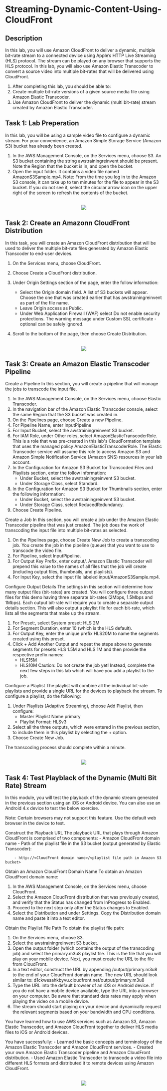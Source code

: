 # Streaming-Dynamic-Content-Using-CloudFront

<h2>Description</h2>

In this lab, you will use Amazon CloudFront to deliver a dynamic, multiple bit-rate stream to a connected device using Apple’s HTTP Live Streaming (HLS) protocol. The stream can be played on any browser that supports the HLS protocol. In this lab, you will also use Amazon Elastic Transcoder to convert a source video into multiple bit-rates that will be delivered using CloudFront.

1. After completing this lab, you should be able to:
2. Create multiple bit-rate versions of a given source media file using Amazon Elastic Transcoder.
3. Use Amazon CloudFront to deliver the dynamic (multi bit-rate) stream created by Amazon Elastic Transcoder.

<h2>Task 1: Lab Preperation </h2>

In this lab, you will be using a sample video file to configure a dynamic stream. For your convenience, an Amazon Simple Storage Service (Amazon S3) bucket has already been created.

1. In the AWS Management Console, on the Services menu, choose S3. An S3 bucket containing the string awstrainingreinvent should be present. Note the Region that the bucket is in, and open the bucket.
2. Open the input folder. It contains a video file named AmazonS3Sample.mp4. Note: From the time you log in to the Amazon S3 console, it can take up to ten minutes for the file to appear in the S3 bucket. If you do not see it, select the circular arrow icon on the upper right of the screen to refresh the contents of the bucket.

<p align="center">
<br/>
<img src="https://i.imgur.com/VEZ1V70.png"/>

<h2>Task 2: Create an Amazonn CloudFront Distribution </h2>

In this task, you will create an Amazon CloudFront distribution that will be used to deliver the multiple bit-rate files generated by Amazon Elastic Transcoder to end-user devices.

1. On the Services menu, choose CloudFront.
2. Choose Create a CloudFront distribution.
3. Under Origin Settings section of the page, enter the follow information:
    - Select the Origin domain field. A list of S3 buckets will appear. Choose the one that was created earlier that has awstrainingreinvent as part of the file name.
    - Leave Origin access as Public.
    - Under Web Application Firewall (WAF) select Do not enable security protections. The warning message under Custom SSL certificate - optional can be safely ignored.

4. Scroll to the bottom of the page, then choose Create Distribution.

<p align="center">
<br/>
<img src="https://i.imgur.com/mxpoVKb.png"/>

<h2>Task 3: Create an Amazon Elastic Transcoder Pipeline </h2>

Create a Pipeline
In this section, you will create a pipeline that will manage the jobs to transcode the input file.

1. In the AWS Management Console, on the Services menu, choose  Elastic Transcoder.
2. In the navigation bar of the Amazon Elastic Transcoder console, select the same Region that the S3 bucket was created in.
3. On the Pipelines page, choose Create a new Pipeline.
4. For Pipeline Name, enter InputPipeline
5. For Input Bucket, select the awstrainingreinvent S3 bucket.
6. For IAM Role, under Other roles, select AmazonElasticTranscoderRole. This is a role that was pre-created in this lab's CloudFormation template that uses the managed policy AmazonElasticTranscoderRole. The Elastic Transcoder service will assume this role to access Amazon S3 and Amazon Simple Notification Service (Amazon SNS) resources in your lab account.
7. In the Configuration for Amazon S3 Bucket for Transcoded Files and Playlists section, enter the follow information:
    - Under Bucket, select the awstrainingreinvent S3 bucket.
    - Under Storage Class, select Standard.
8. In the Configuration for Amazon S3 Bucket for Thumbnails section, enter the following information:
    - Under Bucket, select the awstrainingreinvent S3 bucket.
    - Under Storage Class, select ReducedRedundancy.
9. Choose Create Pipeline.

Create a Job
In this section, you will create a job under the Amazon Elastic Transcoder pipeline that was just created. The job does the work of transcoding the input file into multiple bit-rates as selected.

1. On the Pipelines page, choose Create New Job to create a transcoding job. You create the job in the pipeline (queue) that you want to use to transcode the video file.
2. For Pipeline, select InputPipeline.
3. For Output Key Prefix, enter output/. Amazon Elastic Transcoder will prepend this value to the names of all files that the job will create (including output files, thumbnails, and playlists).
4. For Input Key, select the input file labeled input/AmazonS3Sample.mp4.

Configure Output Details
The settings in this section will determine how many output files (bit-rates) are created. You will configure three output files for this demo having three separate bit-rates (2Mbps, 1.5Mbps and 1Mbps). Each output bit-rate will require you to create a separate output details section. This will also output a playlist file for each bit-rate, which lists all the segments that make up the stream.

1. For Preset:, select System preset: HLS 2M
2. For Segment Duration, enter 10 (which is the HLS default).
3. For Output Key, enter the unique prefix HLS20M to name the segments created using this preset.
4. Click + Add Another Output and repeat the steps above to generate segments for presets HLS 1.5M and HLS 1M and then provide the respective prefix names:
    - HLS15M
    - HLS10M
Caution: Do not create the job yet! Instead, complete the next few steps in this lab which will have you add a playlist to the job.

Configure a Playlist
The playlist will combine all the individual bit-rate playlists and provide a single URL for the devices to playback the stream. To configure a playlist, do the following:

1. Under Playlists (Adaptive Streaming), choose Add Playlist, then configure:
    - Master Playlist Name primary
    - Playlist Format: HLSv3
2. Select all the three outputs, which were entered in the previous section, to include them in this  playlist by selecting the + option.
3. Choose Create New Job.

The transcoding process should complete within a minute.

<p align="center">
<br/>
<img src="https://i.imgur.com/slHu0PA.png"/>

<h2>Task 4: Test Playblack of the Dynamic (Multi Bit Rate) Stream </h2>

In this module, you will test the playback of the dynamic stream generated in the previous section using an iOS or Android device. You can also use an Android 4.x device to test the below exercise.

Note: Certain browsers may not support this feature. Use the default web browser in the device to test.

Construct the Playback URL
The playback URL that plays through Amazon CloudFront is comprised of two components:
        - Amazon CloudFront domain name
        - Path of the playlist file in the S3 bucket (output generated by Elastic Transcoder):

        - http://<CloudFront domain name>/<playlist file path in Amazon S3 bucket>

Obtain an Amazon CloudFront Domain Name
To obtain an Amazon CloudFront domain name:

1. In the AWS Management Console, on the Services menu, choose CloudFront.
2. Select the Amazon CloudFront distribution that was previously created, and verify that the Status has changed from InProgress to Enabled.
3. Proceed to the next step only after the Status changes to Enabled.
4. Select the Distribution and under Settings. Copy the Distribution domain name and paste it into a text editor.

Obtain the Playlist File Path
To obtain the playlist file path:

1. On the Services menu, choose S3.
2. Select the awstrainingreinvent S3 bucket.
3. Open the output folder (which contains the output of the transcoding job) and select the primary.m3u8 playlist file. This is the file that you will play on your mobile device. Next, you must create the URL to the file from CloudFront.
4. In a text editor, construct the URL by appending /output/primary.m3u8 to the end of your CloudFront domain name. The new URL should look similar to: d1ckwesahkbyvu.cloudfront.net/output/primary.m3u8
5. Type the URL into the default browser of an iOS or Android device. If you do not have a mobile device available, type the URL into a browser on your computer. Be aware that standard data rates may apply when playing the video on a mobile device.
6. The stream should start playing on your device and dynamically request the relevant segments based on your bandwidth and CPU conditions.

You have learned how to use AWS services such as Amazon S3, Amazon Elastic Transcoder, and Amazon CloudFront together to deliver HLS media files to iOS or Android devices.

You have successfully:
        - Learned the basic concepts and terminology of the Amazon Elastic Transcoder and Amazon CloudFront services.
        - Created your own Amazon Elastic Transcoder pipeline and Amazon CloudFront distribution.
        - Used Amazon Elastic Transcoder to transcode a video file into different HLS formats and distributed it to remote devices using Amazon CloudFront.

<p align="center">
<br/>
<img src="https://i.imgur.com/Hr4D9ma.png"/>

